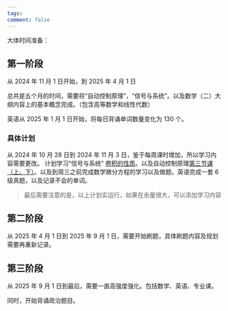 ```yaml
---
tags: 
comment: false
---
```

大体时间准备：
## 第一阶段

从 2024 年 11 月 1 日开始，到 2025 年 4 月 1 日

总共是五个月的时间，需要将“自动控制原理”，“信号与系统”。以及数学（二）大纲内容上的基本概念完成。（包含高等数学和线性代数）

英语从 2025 年 1 月 1 日开始，将每日背诵单词数量变化为 130 个。
### 具体计划

从 2024 年 10 月 28 日到 2024 年 11 月 3 日，鉴于每周课时增加，所以学习内容需要更改。
计划学习“信号与系统” [卷积的性质](https://www.bilibili.com/video/BV1g94y1Q76G/?p=12&share_source=copy_web&vd_source=09de6dfb93103e3896cef7bdc4ac7849)。以及自动控制原理[第三节课（上、下）](https://www.bilibili.com/video/BV1F34y1h7so/?p=5&share_source=copy_web&vd_source=09de6dfb93103e3896cef7bdc4ac7849)。以及到周三之前完成数学微分方程的学习以及做题。英语完成一套 6 级真题，以及记录不会的单词。

> 最后需要注意的是，以上计划实运行，如果在余量很大，可以添加学习内容

## 第二阶段

从 2025 年 4 月 1 日到 2025 年 9 月 1 日，需要开始刷题，具体刷题内容及规划需要再重新记录。

## 第三阶段

从 2025 年 9 月 1 日到最后，需要一直高强度强化。包括数学、英语、专业课。

同时，开始背诵政治题目。
